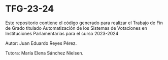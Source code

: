 # TFG-23-24

Este repositorio contiene el código generado para realizar el Trabajo de Fin de Grado titulado Automatización de los Sistemas de Votaciones en Instituciones Parlamentarias para el curso 2023-2024 

Autor: Juan Eduardo Reyes Pérez.

Tutora: María Elena Sánchez Nielsen.
